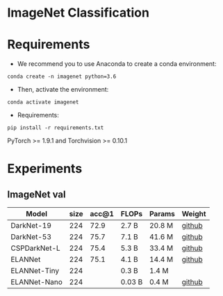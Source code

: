 # ImageNet Classification


# Requirements
- We recommend you to use Anaconda to create a conda environment:
```Shell
conda create -n imagenet python=3.6
```

- Then, activate the environment:
```Shell
conda activate imagenet
```

- Requirements:
```Shell
pip install -r requirements.txt 
```
PyTorch >= 1.9.1 and Torchvision >= 0.10.1

# Experiments
## ImageNet val

|    Model     | size | acc@1 | FLOPs | Params |  Weight |
|--------------|------|-------|-------|--------|---------|
| DarkNet-19   | 224  |  72.9 | 2.7 B | 20.8 M | [github](https://github.com/yjh0410/image_classification_pytorch/releases/download/weight/darknet19.pth) |
| DarkNet-53   | 224  |  75.7 | 7.1 B | 41.6 M | [github](https://github.com/yjh0410/image_classification_pytorch/releases/download/weight/darknet53.pth) |
| CSPDarkNet-L | 224  |  75.4 | 5.3 B | 33.4 M | [github](https://github.com/yjh0410/image_classification_pytorch/releases/download/weight/cspdarknet_l.pth) |
| ELANNet      | 224  |  75.1 | 4.1 B | 14.4 M | [github](https://github.com/yjh0410/image_classification_pytorch/releases/download/weight/elannet.pth) |
| ELANNet-Tiny | 224  |   | 0.3 B | 1.4 M |  |
| ELANNet-Nano | 224  |   | 0.03 B | 0.4 M | [github](https://github.com/yjh0410/image_classification_pytorch/releases/download/weight/elannet.pth) |
